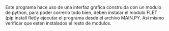 Este programa hace uso de una interfaz grafica construida con un modulo de python,
para poder correrlo todo bien, deben instalar el modulo FLET (pip install flet)y ejecutar el programa desde el archivo MAIN.PY. Asi mismo verificar que esten instalados el resto de modulos.  